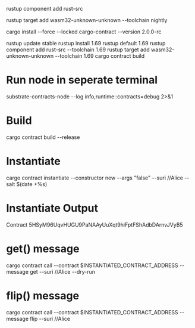 rustup component add rust-src

rustup target add wasm32-unknown-unknown --toolchain nightly

cargo install --force --locked cargo-contract --version 2.0.0-rc

rustup update stable
rustup install 1.69
rustup default 1.69
rustup component add rust-src --toolchain 1.69
rustup target add wasm32-unknown-unknown --toolchain 1.69
cargo contract build

# Run node in seperate terminal

substrate-contracts-node --log info,runtime::contracts=debug 2>&1

# Build

cargo contract build --release

# Instantiate

cargo contract instantiate --constructor new --args "false" --suri //Alice --salt $(date +%s)

# Instantiate Output

Contract 5HSyM96UqvHUGU9PaNAAyUuXqt9hiFptFShAdbDArnvJVyB5

# get() message

cargo contract call --contract $INSTANTIATED_CONTRACT_ADDRESS --message get --suri //Alice --dry-run

# flip() message

cargo contract call --contract $INSTANTIATED_CONTRACT_ADDRESS --message flip --suri //Alice
